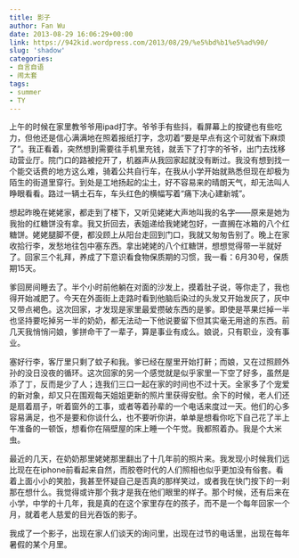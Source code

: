 ```yaml
---
title: 影子
author: Fan Wu
date: 2013-08-29 16:06:29+00:00
link: https://942kid.wordpress.com/2013/08/29/%e5%bd%b1%e5%ad%90/
slug: 'shadow'
categories:
- 自言自语
- 闹太套
tags:
- summer
- TY
---
```


上午的时候在家里教爷爷用ipad打字。爷爷手有些抖，看屏幕上的按键也有些吃力，但他还是信心满满地在照着报纸打字，念叨着“要是早点有这个可就省下麻烦了”。我正看着，突然想到需要往手机里充钱，就丢下了打字的爷爷，出门去找移动营业厅。院门口的路被挖开了，机器声从我回家起就没有断过。我没有想到找一个能交话费的地方这么难，骑着公共自行车，在我从小学开始就熟悉但现在却极为陌生的街道里穿行。到处是工地扬起的尘土，好不容易来的晴朗天气，却无法叫人睁眼看看。路过一辆土石车，车头红色的横幅写着“痛下决心建新城”。

想起昨晚在姥姥家，都走到了楼下，又听见姥姥大声地叫我的名字——原来是她为我抬的红糖饼没有拿。我又折回去，表姐递给我姥姥包好，一直搁在冰箱的八个红糖饼。姥姥腿脚不便，都没顾上从阳台走回到门口，我就又匆匆告别了。晚上在家收拾行李，发愁地往包中塞东西。拿出姥姥的八个红糖饼，想想觉得带一半就好了。回家三个礼拜，养成了下意识看食物保质期的习惯，我一看：6月30号，保质期15天。

爹回房间睡去了。半个小时前他躺在对面的沙发上，摸着肚子说，等你走了，我也得开始减肥了。今天在外面街上走路时看到他脑后染过的头发又开始发灰了，灰中又带点褐色。这次回家，才发现是家里最爱攒破东西的是爹。即使是苹果烂掉一半也坚持要吃掉另一半的奶奶，都无法动一下他说要留下但其实毫无用途的东西。前几天我悄悄问娘，爹拼命干了一辈子，算是事业有成么。娘说，只有职业，没有事业。

塞好行李，客厅里只剩了蚊子和我。爹已经在屋里开始打鼾；而娘，又在过照顾外孙的没日没夜的循环。这次回家的另一个感觉就是似乎家里一下空了好多，虽然是添了丁，反而是少了人；连我们三口一起在家的时间也不过十天。全家多了个宠爱的新对象，却又只在围观每天姐姐更新的照片里获得安慰。余下的时候，老人们还是扇着扇子，听着窗外的工事，或者等着孙辈的一个电话来度过一天。他们的心多容易满足，也不是要和你谈什么，也不要听你讲，单单是想看你吃下自己花了半上午准备的一顿饭，想看你在隔壁屋的床上睡一个午觉。我都照着办。我是个大米虫。

最近的几天，在奶奶那里姥姥那里翻出了十几年前的照片来。我发现小时候我们远比现在在iphone前看起来自然，而胶卷时代的人们照相也似乎更加没有俗套。看着上面小小的笑脸，我甚至怀疑自己是否真的那样笑过，或者我在快门按下的一刹那在想什么。我觉得或许那个我才是我在他们眼里的样子。那个时候，还有后来在小学，中学的十几年，我是真的在这个家里存在的孩子，而不是一个每年回家一个月，就着老人慈爱的目光吞饭的影子。

我成了一个影子，出现在家人们谈天的询问里，出现在过节的电话里，出现在每年暑假的某个月里。
